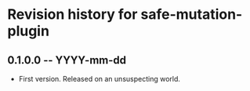 # Revision history for safe-mutation-plugin

## 0.1.0.0 -- YYYY-mm-dd

* First version. Released on an unsuspecting world.
